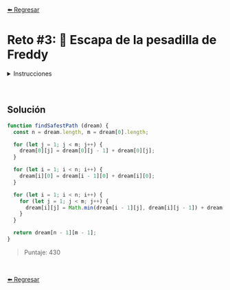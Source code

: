 [⬅️ Regresar](https://github.com/cosmoart/HalloweenDev)

# Reto #3: 🛌 Escapa de la pesadilla de Freddy

<details>
  <summary>Instrucciones</summary>

</br>

Estás atrapado en una pesadilla en la que Freddy Krueger te persigue 😭. El sueño está representado por un laberinto de celdas, donde cada celda tiene un valor numérico que indica el nivel de peligro de esa parte del sueño.

Debes encontrar el camino más seguro (es decir, el que tenga el menor valor total de peligro) desde la esquina superior izquierda hasta la esquina inferior derecha de la matriz.

En este desafío, solo puedes moverte hacia la derecha o hacia abajo (no puedes retroceder ni moverte en diagonal) y debes calcular el nivel total de peligro del camino más seguro.

La pesadilla está representada por una matriz dream de tamaño n x m donde cada celda es un número positivo que representa el nivel de peligro de esa celda en el sueño.

Y tienes que devolver el valor total de peligro del camino más seguro de la esquina superior izquierda (posición [0][0]) a la esquina inferior derecha (posición [n-1][m-1]).

```js
const dream = [
  [1, 3, 1],
  [1, 5, 1],
  [4, 2, 1]
]

const bestPath = findSafestPath(dream)  // Devuelve 7
// El mejor camino es:
// [0, 0] -> 1
// [0, 1] -> 3
// [0, 2] -> 1
// [1, 2] -> 1
// [1, 3] -> 1

// 1 -> 3 -> 1 -> 1 -> 1 = 7
```

</details>

<br/>
<br/>

## Solución

```js
function findSafestPath (dream) {
  const n = dream.length, m = dream[0].length;

  for (let j = 1; j < m; j++) {
    dream[0][j] = dream[0][j - 1] + dream[0][j];
  }

  for (let i = 1; i < n; i++) {
    dream[i][0] = dream[i - 1][0] + dream[i][0];
  }

  for (let i = 1; i < n; i++) {
    for (let j = 1; j < m; j++) {
      dream[i][j] = Math.min(dream[i - 1][j], dream[i][j - 1]) + dream[i][j];
    }
  }

  return dream[n - 1][m - 1];
}
```

> Puntaje: 430

<br/>

[⬅️ Regresar](https://github.com/cosmoart/HalloweenDev)